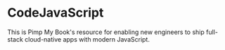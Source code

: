 # CodeJavaScript
This is Pimp My Book's resource for enabling new engineers to ship full-stack cloud-native apps with modern JavaScript.
